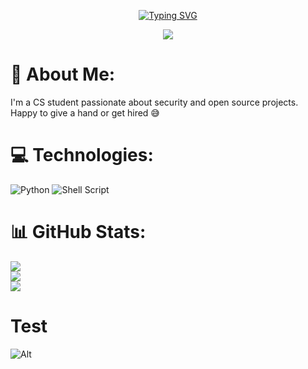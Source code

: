 <div align="center">

[![Typing SVG](https://readme-typing-svg.demolab.com?font=Fira+Code&duration=6000&pause=1000&color=585CFF&center=true&vCenter=true&random=false&width=280&height=30&lines=Hi%2C+I'm+Nic+%F0%9F%91%8B)](https://git.io/typing-svg)

[![](https://visitcount.itsvg.in/api?id=gl1tchgh0st&label=Profile%20Views&color=12&pretty=true&icon=2)](https://visitcount.itsvg.in)

</div>

# 💫 About Me:
I'm a CS student passionate about security and open source projects. Happy to give a hand or get hired 😅

# 💻 Technologies:
![Python](https://img.shields.io/badge/python-%23121011.svg?style=for-the-badge&logo=python&logoColor=ffdd54)
![Shell Script](https://img.shields.io/badge/shell_script-%23121011.svg?style=for-the-badge&logo=gnu-bash&logoColor=white)
# 📊 GitHub Stats:
![](https://github-readme-stats.vercel.app/api?username=headphonedent&theme=dark&hide_border=false&include_all_commits=true&count_private=true)<br/>
![](https://github-readme-streak-stats.herokuapp.com/?user=headphonedent&theme=dark&hide_border=false)<br/>
![](https://github-readme-stats.vercel.app/api/top-langs/?username=headphonedent&theme=dark&hide_border=false&include_all_commits=true&count_private=true&layout=compact)

# Test
![Alt](https://repobeats.axiom.co/api/embed/08185ff03b6aa3e5b22334f8d353e214e2ff428b.svg "Repobeats analytics image")

<!--
## 🏆 GitHub Trophies
![](https://github-profile-trophy.vercel.app/?username=headphonedent&theme=matrix&no-frame=false&no-bg=false&margin-w=4)
-->

<!-- Additional repo pins
[![Readme Card](https://github-readme-stats.vercel.app/api/pin/?username=headphonedent&repo=Echo&theme=shadow_red)](https://github.com/anuraghazra/github-readme-stats) 
-->
